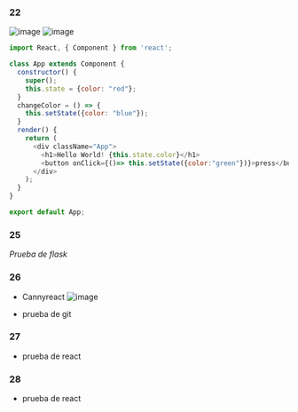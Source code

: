 ### 22
![image](https://user-images.githubusercontent.com/38017273/148791440-d5629761-5f3a-4c57-96ee-96493742e155.png)
![image](https://user-images.githubusercontent.com/38017273/148791609-630a4671-772e-464c-9602-5a770d6ff768.png)

``` javascript
import React, { Component } from 'react';

class App extends Component {
  constructor() {
    super();
    this.state = {color: "red"};
  }
  changeColor = () => {
    this.setState({color: "blue"});
  }
  render() {
    return (
      <div className="App">
        <h1>Hello World! {this.state.color}</h1>
        <button onClick={()=> this.setState({color:"green"})}>press</button>
      </div>
    );
  }
}

export default App;
```

### 25
*Prueba de flask*
### 26
* Cannyreact
![image](https://user-images.githubusercontent.com/38017273/148796557-18fc5c9f-63dc-4b0a-9ed7-1a252a4d332a.png)

* prueba de git
### 27
* prueba de react
### 28
* prueba de react
